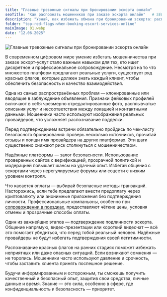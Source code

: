 ```yaml
---
title: "Главные тревожные сигналы при бронировании эскорта онлайн"
seoTitle: "Как распознать мошенников при заказе эскорта онлайн"   # SEO Title для head
description: "Узнай, как избежать обмана при бронировании эскорта: распознавание фейков, проверка подлинности и безопасные платформы."
folder: "top-red-flags-when-booking-escort-services-online"
mainImage: 01.webp
date: "12.06.2025"
---
```


![Главные тревожные сигналы при бронировании эскорта онлайн](/assets/img/media/top-red-flags-when-booking-escort-services-online/01.webp)

В современном цифровом мире умение избегать мошенничества при заказе эскорт-услуг стало важным навыком для тех, кто ищет дискретное и профессиональное сопровождение. Несмотря на то что множество платформ предлагают реальные услуги, существует ряд красных флагов, которые должен знать каждый клиент, чтобы обеспечить безопасность и качество взаимодействия.

Одна из самых распространённых проблем — клонированные или вводящие в заблуждение объявления. Признаки фейковых профилей включают в себя чрезмерно отредактированные фото, расплывчатые описания услуг и несоответствия между локацией и контактными данными. Мошенники часто используют изображения реальных провайдеров, что усложняет распознавание подделки.

Перед подтверждением встречи обязательно пройдись по чек-листу безопасного бронирования: проверь несколько источников, прочитай отзывы и поищи имя провайдера на других платформах. Эти шаги существенно снижают риск столкнуться с мошенничеством.

Надёжные платформы — залог безопасности. Использование проверенных сайтов с верификацией, прозрачной политикой и модерацией повышает шансы на удачный опыт. Избегай общения с эскортами через нерегулируемые форумы или соцсети с низким уровнем контроля.

Что касается оплаты — выбирай безопасные методы транзакций. Насторожись, если тебе предлагают внести предоплату через криптовалюту или анонимные приложения без подтверждения личности. Профессиональные компаньоны, особенно при <a href ="https://mgtimes.ae/ru/services/models-for-travel-support">сопровождении в поездках</a>, предоставляют чёткие цены, условия отмены и прозрачные способы оплаты.

Один из важнейших этапов — подтверждение подлинности эскорта. Общение напрямую, видео-презентации или короткий видеочат — всё это помогает убедиться, что перед тобой реальный человек. Надёжные провайдеры не будут избегать подтверждения своей легитимности.

Распознавание красных флагов на ранних стадиях поможет избежать неприятных или даже опасных ситуаций. Если возникают сомнения — не торопись. Мошенники часто используют давление и срочность, чтобы заставить клиента принять поспешное решение.

Будучи информированным и осторожным, ты сможешь получить качественный и безопасный опыт, защитив свои средства, личные данные и время. Знание — это сила, особенно в сфере, где конфиденциальность и безопасность — приоритет.
